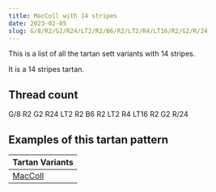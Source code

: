 ```yaml
---
title: MacColl with 14 stripes
date: 2023-02-05
slug: G/8/R2/G2/R24/LT2/R2/B6/R2/LT2/R4/LT16/R2/G2/R/24
---
```

This is a list of all the tartan sett variants with 14 stripes.

It is a 14 stripes tartan.


## Thread count
G/8 R2 G2 R24 LT2 R2 B6 R2 LT2 R4 LT16 R2 G2 R/24

## Examples of this tartan pattern

| Tartan Variants |
|---------------|
| [MacColl](/variants/g/8/r2/g2/r24/lt2/r2/b6/r2/lt2/r4/lt16/r2/g2/r/24-b304080-g008000-lt806050-rc00000)||
